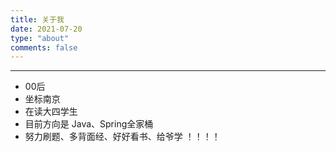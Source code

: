 ```yaml
---
title: 关于我
date: 2021-07-20 
type: "about"
comments: false
---
```




---

- 00后
- 坐标南京
- 在读大四学生
- 目前方向是 Java、Spring全家桶
- 努力刷题、多背面经、好好看书、给爷学 ！！！！